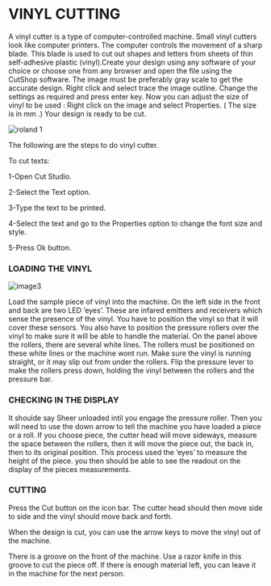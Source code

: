  # VINYL CUTTING 
 A vinyl cutter is a type of computer-controlled machine. Small vinyl cutters look like computer printers. 
 The computer controls the movement of a sharp blade. This blade is used to cut out shapes and letters from sheets
  of thin self-adhesive plastic (vinyl).Create your design using any software of your choice or choose one from any
 browser and open the file using the CutShop software. The image must be preferably gray scale to get the accurate design. 
 Right click and select trace the image outline. Change the settings as required and press enter key. Now you can adjust 
 the size of vinyl to be used : Right click on the image and select Properties. ( The size is in mm .) Your design is ready 
 to be cut.
 
 ![roland 1](https://user-images.githubusercontent.com/31272035/30184344-e242d9be-942e-11e7-801d-7011fc107f38.jpg)
 

The following are the steps to do vinyl cutter.


To cut texts: 

1-Open Cut Studio.

2-Select the Text option.

3-Type the text to be printed.

4-Select the text and go to the Properties option to change the font size and style.

5-Press Ok button.

### LOADING THE VINYL

![image3](https://user-images.githubusercontent.com/31272035/30184537-74cacaa8-942f-11e7-8728-5990a1971201.JPG)

Load the sample piece of vinyl into the machine. On the left side in the front and back are two LED ‘eyes’. These are infared 
emitters and receivers which sense the presence of the vinyl. You have to position the vinyl so that it will cover these sensors.
You also have to position the pressure rollers over the vinyl to make sure it will be able to handle the material. On the panel above
the rollers, there are several white lines. The rollers must be positioned on these white lines or the machine wont run. Make sure 
the vinyl is running straight, or it may slip out from under the rollers. Flip the pressure lever to make the rollers press down,
holding the vinyl between the rollers and the pressure bar.

### CHECKING IN THE DISPLAY

 It shoulde say Sheer unloaded intil you engage the pressure roller. Then you will need to use the down arrow to tell the 
 machine you have loaded a piece or a roll. If you choose piece, the cutter head will move sideways, measure the space between
 the rollers, then it will move the piece out, the back in, then to its original position. This process used the ‘eyes’ to measure
 the height of the piece. you then should be able to see the readout on the display of the pieces measurements.
### CUTTING

Press the Cut button on the icon bar. The cutter head should then move side to side and the vinyl should move back and forth.

When the design is cut, you can use the arrow keys to move the vinyl out of the machine.

There is a groove on the front of the machine. Use a razor knife in this groove to cut the piece off.
If there is enough material left, you can leave it in the machine for the next person.
 


